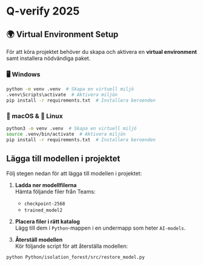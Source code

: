 # Q-verify 2025

## 🌍 Virtual Environment Setup

För att köra projektet behöver du skapa och aktivera en **virtual environment** samt installera nödvändiga paket.

### 🖥 Windows

```sh
python -m venv .venv  # Skapa en virtuell miljö
.venv\Scripts\activate  # Aktivera miljön
pip install -r requirements.txt  # Installera beroenden
```

### 🍏 macOS & 🐧 Linux

```sh
python3 -m venv .venv  # Skapa en virtuell miljö
source .venv/bin/activate  # Aktivera miljön
pip install -r requirements.txt  # Installera beroenden
```

## Lägga till modellen i projektet

Följ stegen nedan för att lägga till modellen i projektet:

1. **Ladda ner modellfilerna**  
   Hämta följande filer från Teams:

   - `checkpoint-2568`
   - `trained_model2`

2. **Placera filer i rätt katalog**  
   Lägg till dem i `Python`-mappen i en undermapp som heter `AI-models`.

3. **Återställ modellen**  
   Kör följande script för att återställa modellen:

```sh
python Python/isolation_forest/src/restore_model.py
```
